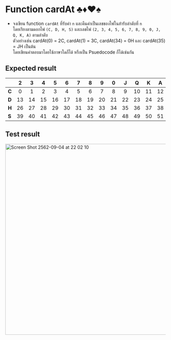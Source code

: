 # Function cardAt ♣♦♥♠
-  จงเขียน function `cardAt` ที่รับค่า `n` และคืนค่าเป็นเลขของไพ่ในสำรับลำดับที่ `n` <br> โดยเรียงตามดอกไพ่ `(C, D, H, S)` และเลขไพ่ `(2, 3, 4, 5, 6, 7, 8, 9, 0, J, Q, K, A)` ตามลำดับ <br> ตัวอย่างเช่น cardAt(0) = 2C, cardAt(1) = 3C, cardAt(34) = 0H และ cardAt(35) = JH เป็นต้น <br> โดยเขียนคำตอบมาโดยใช้ภาษาใดก็ได้ หรือเป็น Psuedocode ก็ได้เช่นกัน<br>
## Expected result
|       |  2 | 3 | 4 | 5 | 6 | 7 | 8 | 9 | 0 | J | Q  | K  | A  |
| ----- | :-:| :-:| :-:| :-:| :-: | :-: | :-: | :-: | :-: | :-: | :-: | :-: | :-: |
| **C** | 0  | 1  | 2  | 3  | 4  | 5  | 6  | 7  | 8  | 9  | 10 | 11 | 12 |
| **D** | 13 | 14 | 15 | 16 | 17 | 18 | 19 | 20 | 21 | 22 | 23 | 24 | 25 |
| **H** | 26 | 27 | 28 | 29 | 30 | 31 | 32 | 33 | 34 | 35 | 36 | 37 | 38 |
| **S** | 39 | 40 | 41 | 42 | 43 | 44 | 45 | 46 | 47 | 48 | 49 | 50 | 51 |

## Test result
<img width="600" alt="Screen Shot 2562-09-04 at 22 02 10" src="https://user-images.githubusercontent.com/13601750/64266964-c1191500-cf5f-11e9-88ce-b40496a675a5.png">
